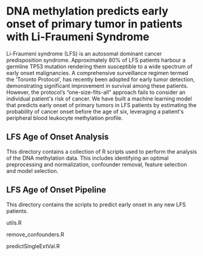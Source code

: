 # DNA methylation predicts early onset of primary tumor in patients with Li-Fraumeni Syndrome

Li-Fraumeni syndrome (LFS) is an autosomal dominant cancer predisposition syndrome. Approximately 80% of LFS patients harbour a germline TP53 mutation rendering them susceptible to a wide spectrum of early onset malignancies. A comprehensive surveillance regimen termed the ‘Toronto Protocol’, has recently been adopted for early tumor detection, demonstrating significant improvement in survival among these patients. However, the protocol’s “one-size-fits-all” approach fails to consider an individual patient's risk of cancer. We have built a machine learning model that predicts early onset of primary tumors in LFS patients by estimating the probability of cancer onset before the age of six, leveraging a patient's peripheral blood leukocyte methylation profile. 

## LFS Age of Onset Analysis 

This directory contains a collection of R scripts used to perform the analysis of the DNA methylation data. This includes identifying an optimal preprocessing and normalization, confounder removal, feature selection and model selection.

## LFS Age of Onset Pipeline

This directory contains the scripts to predict early onset in any new LFS patients. 

  utils.R
  
  remove_confounders.R
  
  predictSingleExtVal.R
